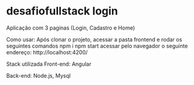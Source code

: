 # desafiofullstack login

Aplicação com 3 paginas
(Login, Cadastro e Home)

Como usar: 
Após clonar o projeto, acessar a pasta frontend e rodar os seguintes comandos
npm i 
npm start
acessar pelo navegador o seguinte endereço:
http://localhost:4200/

Stack utilizada
Front-end: Angular

Back-end: Node.js, Mysql
